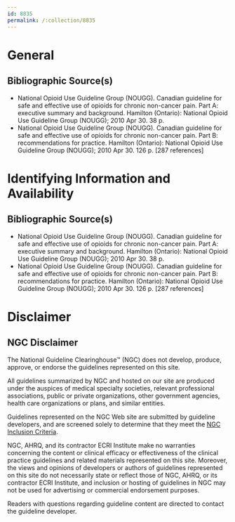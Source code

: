 ```yaml
---
id: 8835
permalink: /:collection/8835
---
```


# General

## Bibliographic Source(s)

- National Opioid Use Guideline Group (NOUGG). Canadian guideline for safe and effective use of opioids for chronic non-cancer pain. Part A: executive summary and background. Hamilton (Ontario): National Opioid Use Guideline Group (NOUGG); 2010 Apr 30. 38 p.
- National Opioid Use Guideline Group (NOUGG). Canadian guideline for safe and effective use of opioids for chronic non-cancer pain. Part B: recommendations for practice. Hamilton (Ontario): National Opioid Use Guideline Group (NOUGG); 2010 Apr 30. 126 p. [287 references]

# Identifying Information and Availability

## Bibliographic Source(s)

- National Opioid Use Guideline Group (NOUGG). Canadian guideline for safe and effective use of opioids for chronic non-cancer pain. Part A: executive summary and background. Hamilton (Ontario): National Opioid Use Guideline Group (NOUGG); 2010 Apr 30. 38 p.
- National Opioid Use Guideline Group (NOUGG). Canadian guideline for safe and effective use of opioids for chronic non-cancer pain. Part B: recommendations for practice. Hamilton (Ontario): National Opioid Use Guideline Group (NOUGG); 2010 Apr 30. 126 p. [287 references]

# Disclaimer

## NGC Disclaimer

The National Guideline Clearinghouse™ (NGC) does not develop, produce, approve, or endorse the guidelines represented on this site.

All guidelines summarized by NGC and hosted on our site are produced under the auspices of medical specialty societies, relevant professional associations, public or private organizations, other government agencies, health care organizations or plans, and similar entities.

Guidelines represented on the NGC Web site are submitted by guideline developers, and are screened solely to determine that they meet the [NGC Inclusion Criteria](/help-and-about/summaries/inclusion-criteria).

NGC, AHRQ, and its contractor ECRI Institute make no warranties concerning the content or clinical efficacy or effectiveness of the clinical practice guidelines and related materials represented on this site. Moreover, the views and opinions of developers or authors of guidelines represented on this site do not necessarily state or reflect those of NGC, AHRQ, or its contractor ECRI Institute, and inclusion or hosting of guidelines in NGC may not be used for advertising or commercial endorsement purposes.

Readers with questions regarding guideline content are directed to contact the guideline developer.

